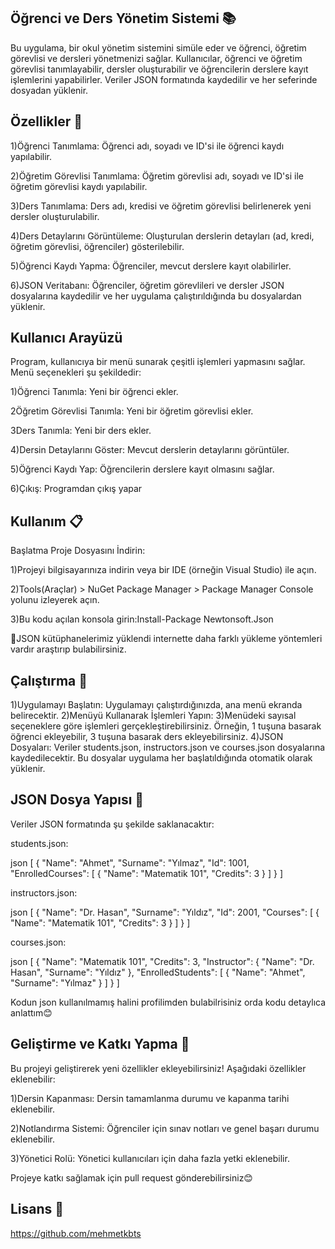 ## Öğrenci ve Ders Yönetim Sistemi 📚
Bu uygulama, bir okul yönetim sistemini simüle eder ve öğrenci, öğretim görevlisi ve dersleri yönetmenizi sağlar. Kullanıcılar, öğrenci ve öğretim görevlisi tanımlayabilir, dersler oluşturabilir ve öğrencilerin derslere kayıt işlemlerini yapabilirler. Veriler JSON formatında kaydedilir ve her seferinde dosyadan yüklenir.

## Özellikler 🌟
1)Öğrenci Tanımlama: Öğrenci adı, soyadı ve ID'si ile öğrenci kaydı yapılabilir.

2️)Öğretim Görevlisi Tanımlama: Öğretim görevlisi adı, soyadı ve ID'si ile öğretim görevlisi kaydı yapılabilir.

3️)Ders Tanımlama: Ders adı, kredisi ve öğretim görevlisi belirlenerek yeni dersler oluşturulabilir.

4️)Ders Detaylarını Görüntüleme: Oluşturulan derslerin detayları (ad, kredi, öğretim görevlisi, öğrenciler) gösterilebilir.

5️)Öğrenci Kaydı Yapma: Öğrenciler, mevcut derslere kayıt olabilirler.

6️)JSON Veritabanı: Öğrenciler, öğretim görevlileri ve dersler JSON dosyalarına kaydedilir ve her uygulama çalıştırıldığında bu dosyalardan yüklenir.

## Kullanıcı Arayüzü
Program, kullanıcıya bir menü sunarak çeşitli işlemleri yapmasını sağlar. Menü seçenekleri şu şekildedir:

1)Öğrenci Tanımla: Yeni bir öğrenci ekler.

2Öğretim Görevlisi Tanımla: Yeni bir öğretim görevlisi ekler.

3Ders Tanımla: Yeni bir ders ekler.

4)Dersin Detaylarını Göster: Mevcut derslerin detaylarını görüntüler.

5)Öğrenci Kaydı Yap: Öğrencilerin derslere kayıt olmasını sağlar.

6)Çıkış: Programdan çıkış yapar

## Kullanım 📋
Başlatma
Proje Dosyasını İndirin:

1️)Projeyi bilgisayarınıza indirin veya bir IDE (örneğin Visual Studio) ile açın.

2️)Tools(Araçlar) > NuGet Package Manager > Package Manager Console yolunu izleyerek açın.

3️)Bu kodu açılan konsola girin:Install-Package Newtonsoft.Json

📌JSON kütüphanelerimiz yüklendi internette daha farklı yükleme yöntemleri vardır araştırıp bulabilirsiniz.


## Çalıştırma 🚀
1)Uygulamayı Başlatın: Uygulamayı çalıştırdığınızda, ana menü ekranda belirecektir.
2)Menüyü Kullanarak İşlemleri Yapın:
3)Menüdeki sayısal seçeneklere göre işlemleri gerçekleştirebilirsiniz. Örneğin, 1 tuşuna basarak öğrenci ekleyebilir, 3 tuşuna basarak ders ekleyebilirsiniz.
4)JSON Dosyaları: Veriler students.json, instructors.json ve courses.json dosyalarına kaydedilecektir. Bu dosyalar uygulama her başlatıldığında otomatik olarak yüklenir.

## JSON Dosya Yapısı 📂
Veriler JSON formatında şu şekilde saklanacaktır:

students.json:

json
[
  {
    "Name": "Ahmet",
    "Surname": "Yılmaz",
    "Id": 1001,
    "EnrolledCourses": [
      {
        "Name": "Matematik 101",
        "Credits": 3
      }
    ]
  }
]

instructors.json:

json
[
  {
    "Name": "Dr. Hasan",
    "Surname": "Yıldız",
    "Id": 2001,
    "Courses": [
      {
        "Name": "Matematik 101",
        "Credits": 3
      }
    ]
  }
]

courses.json:

json
[
  {
    "Name": "Matematik 101",
    "Credits": 3,
    "Instructor": {
      "Name": "Dr. Hasan",
      "Surname": "Yıldız"
    },
    "EnrolledStudents": [
      {
        "Name": "Ahmet",
        "Surname": "Yılmaz"
      }
    ]
  }
]

Kodun json kullanılmamış halini profilimden bulabilrisiniz orda kodu detaylıca anlattım😊

## Geliştirme ve Katkı Yapma 🤝
Bu projeyi geliştirerek yeni özellikler ekleyebilirsiniz! Aşağıdaki özellikler eklenebilir:

1️)Dersin Kapanması: Dersin tamamlanma durumu ve kapanma tarihi eklenebilir.

2️)Notlandırma Sistemi: Öğrenciler için sınav notları ve genel başarı durumu eklenebilir.

3️)Yönetici Rolü: Yönetici kullanıcıları için daha fazla yetki eklenebilir.

Projeye katkı sağlamak için pull request gönderebilirsiniz😊

## Lisans 📄
https://github.com/mehmetkbts
